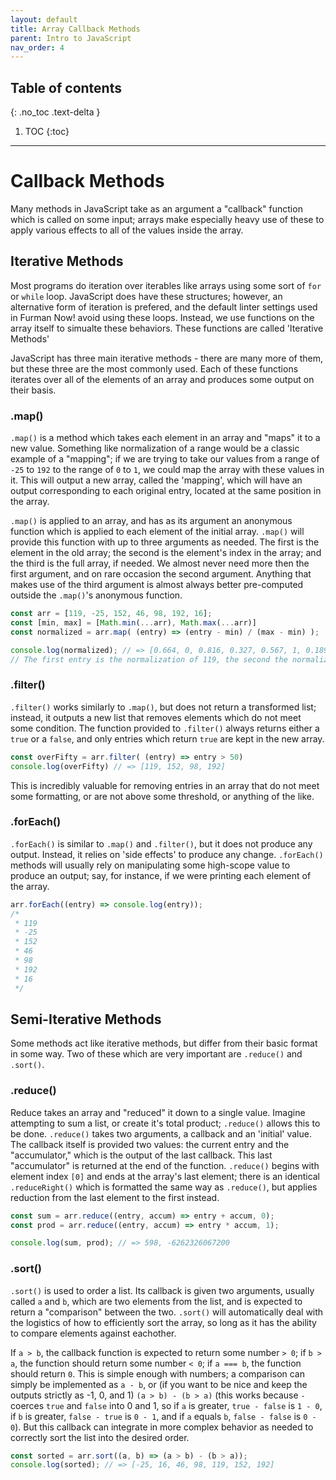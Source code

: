 ```yaml
---
layout: default
title: Array Callback Methods
parent: Intro to JavaScript
nav_order: 4
---
```

## Table of contents
{: .no_toc .text-delta }

1. TOC
{:toc}
---
# Callback Methods
Many methods in JavaScript take as an argument a "callback" function which is called on some input; arrays make especially heavy use of these to apply various effects to all of the values inside the array.

## Iterative Methods
Most programs do iteration over iterables like arrays using some sort of `for` or `while` loop. JavaScript does have these structures; however, an alternative form of iteration is prefered, and the default linter settings used in Furman Now! avoid using these loops. Instead, we use functions on the array itself to simualte these behaviors. These functions are called 'Iterative Methods'

JavaScript has three main iterative methods - there are many more of them, but these three are the most commonly used. Each of these functions iterates over all of the elements of an array and produces some output on their basis.

### .map()
`.map()` is a method which takes each element in an array and "maps" it to a new value. Something like normalization of a range would be a classic example of a "mapping"; if we are trying to take our values from a range of `-25` to `192` to the range of `0` to `1`, we could map the array with these values in it. This will output a new array, called the 'mapping', which will have an output corresponding to each original entry, located at the same position in the array. 

`.map()` is applied to an array, and has as its argument an anonymous function which is applied to each element of the initial array. `.map()` will provide this function with up to three arguments as needed. The first is the element in the old array; the second is the element's index in the array; and the third is the full array, if needed. We almost never need more then the first argument, and on rare occasion the second argument. Anything that makes use of the third argument is almost always better pre-computed outside the `.map()`'s anonymous function.

```js
const arr = [119, -25, 152, 46, 98, 192, 16];
const [min, max] = [Math.min(...arr), Math.max(...arr)]
const normalized = arr.map( (entry) => (entry - min) / (max - min) );

console.log(normalized); // => [0.664, 0, 0.816, 0.327, 0.567, 1, 0.189]
// The first entry is the normalization of 119, the second the normalization of -25... etc.
```

### .filter() 

`.filter()` works similarly to `.map()`, but does not return a transformed list; instead, it outputs a new list that removes elements which do not meet some condition. The function provided to `.filter()` always returns either a `true` or a `false`, and only entries which return `true` are kept in the new array.

```js
const overFifty = arr.filter( (entry) => entry > 50)
console.log(overFifty) // => [119, 152, 98, 192]
```

This is incredibly valuable for removing entries in an array that do not meet some formatting, or are not above some threshold, or anything of the like.

### .forEach()

`.forEach()` is similar to `.map()` and `.filter()`, but it does not produce any output. Instead, it relies on 'side effects' to produce any change. `.forEach()` methods will usually rely on manipulating some high-scope value to produce an output; say, for instance, if we were printing each element of the array.

```js
arr.forEach((entry) => console.log(entry));
/*
 * 119
 * -25
 * 152
 * 46
 * 98
 * 192
 * 16
 */
```

## Semi-Iterative Methods
Some methods act like iterative methods, but differ from their basic format in some way. Two of these which are very important are `.reduce()` and `.sort()`.

### .reduce()
Reduce takes an array and "reduced" it down to a single value. Imagine attempting to sum a list, or create it's total product; `.reduce()` allows this to be done. `.reduce()` takes two arguments, a callback and an 'initial' value. The callback itself is provided two values: the current entry and the "accumulator," which is the output of the last callback. This last "accumulator" is returned at the end of the function. `.reduce()` begins with element index `[0]` and ends at the array's last element; there is an identical `.reduceRight()` which is formatted the same way as `.reduce()`, but applies reduction from the last element to the first instead.

```js
const sum = arr.reduce((entry, accum) => entry + accum, 0);
const prod = arr.reduce((entry, accum) => entry * accum, 1);

console.log(sum, prod); // => 598, -6262326067200
```

### .sort()
`.sort()` is used to order a list. Its callback is given two arguments, usually called `a` and `b`, which are two elements from the list, and is expected to return a "comparison" between the two. `.sort()` will automatically deal with the logistics of how to efficiently sort the array, so long as it has the ability to compare elements against eachother. 

If `a > b`, the callback function is expected to return some number `> 0`; if `b > a`, the function should return some number `< 0`; if `a === b`, the function should return `0`. This is simple enough with numbers; a comparison can simply be implemented as `a - b`, or (if you want to be nice and keep the outputs strictly as -1, 0, and 1) `(a > b) - (b > a)` (this works because `-` coerces `true` and `false` into 0 and 1, so if `a` is greater, `true - false` is `1 - 0`,  if `b` is greater, `false - true` is `0 - 1`, and if `a` equals `b`, `false - false` is `0 - 0`). But this callback can integrate in more complex behavior as needed to correctly sort the list into the desired order.

```js
const sorted = arr.sort((a, b) => (a > b) - (b > a));
console.log(sorted); // => [-25, 16, 46, 98, 119, 152, 192]
```
